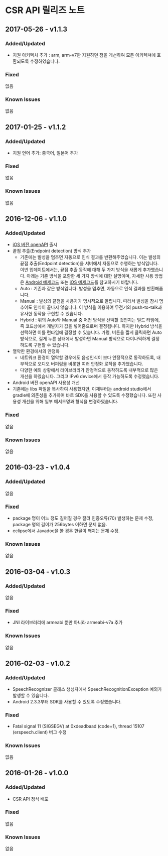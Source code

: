 # CSR API 릴리즈 노트

## 2017-05-26 - v1.1.3
### Added/Updated
* 지원 아키텍처 추가 : arm, arm-v7만 지원하던 점을 개선하여 모든 아키텍쳐에 호환되도록 수정하였습니다.

### Fixed

없음

### Known Issues

없음

## 2017-01-25 - v1.1.2
### Added/Updated
* 지원 언어 추가: 중국어, 일본어 추가

### Fixed

없음

### Known Issues

없음

## 2016-12-06 - v1.1.0
### Added/Updated
* [iOS 버전 openAPI](https://github.com/naver/naverspeech-sdk-ios) 출시
* 끝점 추출(Endpoint detection) 방식 추가
  * 기존에는 발성을 멈추면 자동으로 인식 결과를 반환해주었습니다. 이는 발성의 끝점 추출(Endpoint detection)을 서버에서 자동으로 수행하는 방식입니다. 이번 업데이트에서는, 끝점 추출 동작에 대해 두 가지 방식을 새롭게 추가했습니다. 아래는 기존 방식을 포함한 세 가지 방식에 대한 설명이며, 자세한 사용 방법은 [Android 예제코드](https://github.com/naver/naverspeech-sdk-android) 또는 [iOS 예제코드](https://github.com/naver/naverspeech-sdk-ios)를 참고하시기 바랍니다.
  * Auto : 기존과 같은 방식입니다. 발성을 멈추면, 자동으로 인식 결과를 반환해줍니다.
  * Manual : 발성의 끝점을 사용자가 명시적으로 알립니다. 따라서 발성을 잠시 멈추어도 인식이 끝나지 않습니다. 이 방식을 이용하여 무전기의 push-to-talk과 유사한 동작을 구현할 수 있습니다.
  * Hybrid : 위의 Auto와 Manual 중 어떤 방식을 선택할 것인지는 빌드 타임에, 즉 코드상에서 개발자가 값을 넣어줌으로써 결정됩니다. 하지만 Hybrid 방식을 선택하면 이를 런타임에 결정할 수 있습니다. 가령, 버튼을 짧게 클릭하면 Auto 방식으로, 길게 누른 상태에서 발성하면 Manual 방식으로 다이나믹하게 결정하도록 구현할 수 있습니다.
* 열악한 환경에서의 안정화
  * 네트워크 환경이 열악할 경우에도 음성인식이 보다 안정적으로 동작하도록, 내부적으로 오디오 버퍼링을 비롯한 여러 안정화 로직을 추가했습니다.
  * 다양한 예외 상황에서 라이브러리가 안정적으로 동작하도록 내부적으로 많은 개선을 하였습니다. 그리고 IPv6 device에서 동작 가능하도록 수정했습니다.
* Android 버전 openAPI 사용성 개선
* 기존에는 libs 파일을 복사하여 사용했지만, 이제부터는 android studio에서 gradle에 의존성을 추가하여 바로 SDK를 사용할 수 있도록 수정했습니다. 또한 사용성 개선을 위해 일부 메서드명과 형식을 변경하였습니다.

### Fixed

없음

### Known Issues

없음

## 2016-03-23 - v1.0.4
### Added/Updated

없음

### Fixed
* package 명이 어느 정도 길어질 경우 잘려 인증오류(70) 발생하는 문제 수정, package 명의 길이가 256bytes 이하면 문제 없음.
* eclipse에서 Javadoc을 볼 경우 한글이 깨지는 문제 수정.

### Known Issues
없음

## 2016-03-04 - v1.0.3
### Added/Updated

없음

### Fixed
* JNI 라이브러리에 armeabi 뿐만 아니라 armeabi-v7a 추가

### Known Issues

없음

## 2016-02-03 - v1.0.2
### Added/Updated
* SpeechRecognizer 클래스 생성자에서 SpeechRecognitionException 예외가 발생할 수 있습니다.
* Android 2.3.3부터 SDK를 사용할 수 있도록 수정했습니다.

### Fixed
* Fatal signal 11 (SIGSEGV) at 0xdeadbaad (code=1), thread 15107 (erspeech.client) 버그 수정

### Known Issues

없음

## 2016-01-26 - v1.0.0
### Added/Updated
* CSR API 정식 배포

### Fixed

없음

### Known Issues

없음
